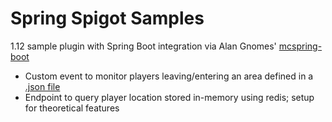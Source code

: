 # Spring Spigot Samples
1.12 sample plugin with Spring Boot integration via Alan Gnomes' [mcspring-boot](https://github.com/Alan-Gomes/mcspring-boot)

* Custom event to monitor players leaving/entering an area defined in a  [.json file](territories.json)
* Endpoint to query player location stored in-memory using redis; setup for theoretical features
